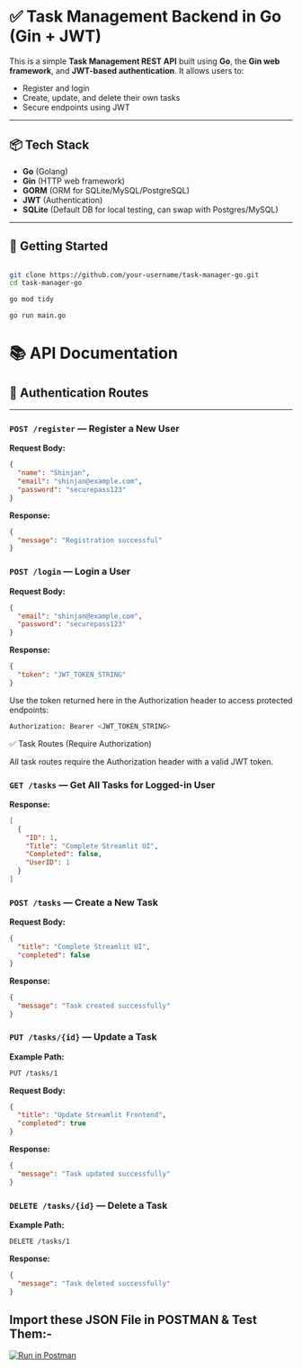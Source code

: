 # ✅ Task Management Backend in Go (Gin + JWT)

This is a simple **Task Management REST API** built using **Go**, the **Gin web framework**, and **JWT-based authentication**. It allows users to:

- Register and login  
- Create, update, and delete their own tasks  
- Secure endpoints using JWT  
 

---

## 📦 Tech Stack

- **Go** (Golang)  
- **Gin** (HTTP web framework)  
- **GORM** (ORM for SQLite/MySQL/PostgreSQL)  
- **JWT** (Authentication)  
- **SQLite** (Default DB for local testing, can swap with Postgres/MySQL)  

---

## 🚀 Getting Started

```bash

git clone https://github.com/your-username/task-manager-go.git
cd task-manager-go
```

```bash
go mod tidy
```

```bash 
go run main.go
```


# 📚 API Documentation

## 🔐 Authentication Routes

---

### `POST /register` — Register a New User

**Request Body:**

```json
{
  "name": "Shinjan",
  "email": "shinjan@example.com",
  "password": "securepass123"
}
```

**Response:**
```json
{
  "message": "Registration successful"
}
```

### `POST /login` — Login a  User

**Request Body:**

```json
{
  "email": "shinjan@example.com",
  "password": "securepass123"
}
```
**Response:**

```json
{
  "token": "JWT_TOKEN_STRING"
}
```

Use the token returned here in the Authorization header to access protected endpoints:

```bash
Authorization: Bearer <JWT_TOKEN_STRING>
```
✅ Task Routes (Require Authorization)

All task routes require the Authorization header with a valid JWT token.

### `GET /tasks` — Get All Tasks for Logged-in User



**Response:**

```json
[
  {
    "ID": 1,
    "Title": "Complete Streamlit UI",
    "Completed": false,
    "UserID": 1
  }
]

```

### `POST /tasks` — Create a New Task


**Request Body:**

```json
{
  "title": "Complete Streamlit UI",
  "completed": false
}
```


**Response:**

```json
{
  "message": "Task created successfully"
}
```

### `PUT /tasks/{id}` — Update a Task


**Example Path:**

```bash
PUT /tasks/1
```

**Request Body:**

```json
{
  "title": "Update Streamlit Frontend",
  "completed": true
}
```
**Response:**
```json
{
  "message": "Task updated successfully"
}
```
### `DELETE /tasks/{id}` — Delete a Task

**Example Path:**

```bash
DELETE /tasks/1
```

**Response:**

```json
{
  "message": "Task deleted successfully"
}
```

## Import these JSON File in POSTMAN & Test Them:-

[![Run in Postman](https://run.pstmn.io/button.svg)](./Task-Management-Go.postman_collection.json)

